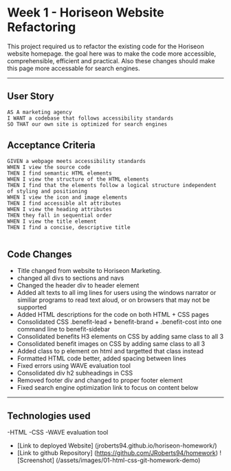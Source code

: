 
## <h1>Week 1 - Horiseon Website Refactoring</h1>

<p>This project required us to refactor the existing code for the Horiseon website homepage. the goal here was to make the code more accessible, comprehensible, efficient and practical. Also these changes should make this page more accessable for search engines. </p>

---
## User Story

```
AS A marketing agency
I WANT a codebase that follows accessibility standards
SO THAT our own site is optimized for search engines
```

## Acceptance Criteria

```
GIVEN a webpage meets accessibility standards
WHEN I view the source code
THEN I find semantic HTML elements
WHEN I view the structure of the HTML elements
THEN I find that the elements follow a logical structure independent of styling and positioning
WHEN I view the icon and image elements
THEN I find accessible alt attributes
WHEN I view the heading attributes
THEN they fall in sequential order
WHEN I view the title element
THEN I find a concise, descriptive title


```

## Code Changes
* Title changed from website to Horiseon Marketing.
* changed all divs to sections and navs
* Changed the header div to header element 
* Added alt texts to all img lines for users using the windows narrator or similiar programs to read text aloud, or on browsers that may not be supported
* Added HTML descriptions for the code on both HTML + CSS pages
* Consolidated CSS .benefit-lead + benefit-brand + .benefit-cost into one command line to benefit-sidebar
* Consolidated benefits H3 elements on CSS by adding same class to all 3
* Consolidated benefit images on CSS by adding same class to all 3
* Added class to p element on html and targetted that class instead
* Formatted HTML code better, added spacing between lines
* Fixed errors using WAVE evaluation tool
* Consolidated div h2 subheadings in CSS
* Removed footer div and changed to proper footer element
* Fixed search engine optimization link to focus on content below

---

## Technologies used
-HTML
-CSS
-WAVE evaluation tool

* [Link to deployed Website] (jroberts94.github.io/horiseon-homework/)
* [Link to github Repository] (https://github.com/JRoberts94/homework)
![Screenshot] (/assets/images/01-html-css-git-homework-demo)



